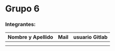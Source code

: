 # Grupo 6

### Integrantes:

| Nombre y Apellido              |      Mail                      |     usuario Gitlab   |
| -----------------------------  | ------------------------------ | -------------------  |
|                                |                                |                      |
|                                |                                |                      |



